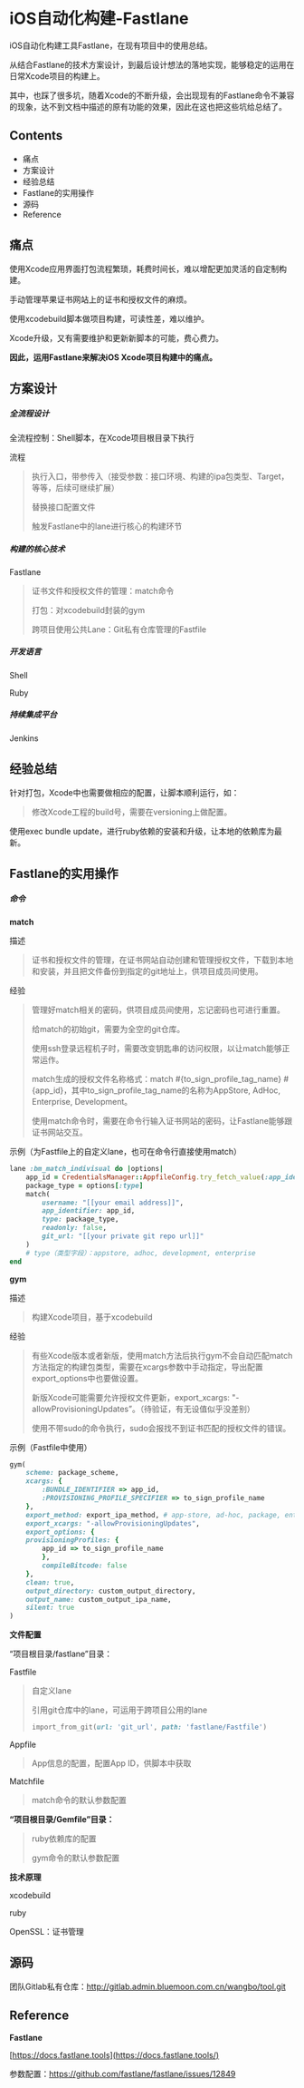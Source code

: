 # iOS自动化构建-Fastlane

iOS自动化构建工具Fastlane，在现有项目中的使用总结。

从结合Fastlane的技术方案设计，到最后设计想法的落地实现，能够稳定的运用在日常Xcode项目的构建上。

其中，也踩了很多坑，随着Xcode的不断升级，会出现现有的Fastlane命令不兼容的现象，达不到文档中描述的原有功能的效果，因此在这也把这些坑给总结了。



## Contents

- 痛点
- 方案设计
- 经验总结
- Fastlane的实用操作
- 源码
- Reference



## 痛点

使用Xcode应用界面打包流程繁琐，耗费时间长，难以增配更加灵活的自定制构建。

手动管理苹果证书网站上的证书和授权文件的麻烦。

使用xcodebuild脚本做项目构建，可读性差，难以维护。

Xcode升级，又有需要维护和更新新脚本的可能，费心费力。

**因此，运用Fastlane来解决iOS Xcode项目构建中的痛点。**

## 

## 方案设计

##### 全流程设计

全流程控制：Shell脚本，在Xcode项目根目录下执行

流程

> 执行入口，带参传入（接受参数：接口环境、构建的ipa包类型、Target，等等，后续可继续扩展）
>
> 替换接口配置文件
>
> 触发Fastlane中的lane进行核心的构建环节



##### 构建的核心技术

Fastlane

>证书文件和授权文件的管理：match命令
>
>打包：对xcodebuild封装的gym
>
>跨项目使用公共Lane：Git私有仓库管理的Fastfile



##### 开发语言

Shell

Ruby



##### 持续集成平台

Jenkins



## 经验总结

针对打包，Xcode中也需要做相应的配置，让脚本顺利运行，如：

> 修改Xcode工程的build号，需要在versioning上做配置。

使用exec bundle update，进行ruby依赖的安装和升级，让本地的依赖库为最新。



## Fastlane的实用操作

##### 命令

**match**

描述

>证书和授权文件的管理，在证书网站自动创建和管理授权文件，下载到本地和安装，并且把文件备份到指定的git地址上，供项目成员间使用。

经验

>管理好match相关的密码，供项目成员间使用，忘记密码也可进行重置。
>
>给match的初始git，需要为全空的git仓库。
>
>使用ssh登录远程机子时，需要改变钥匙串的访问权限，以让match能够正常运作。
>
>match生成的授权文件名称格式：match #{to_sign_profile_tag_name} #{app_id}，其中to_sign_profile_tag_name的名称为AppStore, AdHoc, Enterprise, Development。
>
>使用match命令时，需要在命令行输入证书网站的密码，让Fastlane能够跟证书网站交互。

示例（为Fastfile上的自定义lane，也可在命令行直接使用match）

```ruby
lane :bm_match_indivisual do |options|
    app_id = CredentialsManager::AppfileConfig.try_fetch_value(:app_identifier)
    package_type = options[:type]
    match(
        username: "[[your email address]]",
        app_identifier: app_id,
        type: package_type,
        readonly: false,
        git_url: "[[your private git repo url]]"
    )
    # type（类型字段）：appstore, adhoc, development, enterprise
end
```



**gym**

描述

> 构建Xcode项目，基于xcodebuild

经验

> 有些Xcode版本或者新版，使用match方法后执行gym不会自动匹配match方法指定的构建包类型，需要在xcargs参数中手动指定，导出配置export_options中也要做设置。
>
> 新版Xcode可能需要允许授权文件更新，export_xcargs: "-allowProvisioningUpdates”。（待验证，有无设值似乎没差别）
>
> 使用不带sudo的命令执行，sudo会报找不到证书匹配的授权文件的错误。

示例（Fastfile中使用）

```ruby
gym(
    scheme: package_scheme,
    xcargs: {
        :BUNDLE_IDENTIFIER => app_id,
        :PROVISIONING_PROFILE_SPECIFIER => to_sign_profile_name
    },
    export_method: export_ipa_method, # app-store, ad-hoc, package, enterprise, development, developer-id
    export_xcargs: "-allowProvisioningUpdates",
    export_options: {
    provisioningProfiles: {
        app_id => to_sign_profile_name
        },
        compileBitcode: false
    },
    clean: true,
    output_directory: custom_output_directory,
    output_name: custom_output_ipa_name,
    silent: true
)
```



**文件配置**

“项目根目录/fastlane”目录：

Fastfile

> 自定义lane
>
> 引用git仓库中的lane，可运用于跨项目公用的lane
>
> ```ruby
> import_from_git(url: 'git_url', path: 'fastlane/Fastfile')
> ```

Appfile

> App信息的配置，配置App ID，供脚本中获取

Matchfile

> match命令的默认参数配置



**“项目根目录/Gemfile”目录：**

> ruby依赖库的配置
>
> gym命令的默认参数配置



**技术原理**

xcodebuild

ruby

OpenSSL：证书管理



## 源码

团队Gitlab私有仓库：http://gitlab.admin.bluemoon.com.cn/wangbo/tool.git



## Reference

**Fastlane**

[https://docs.fastlane.tools](https://docs.fastlane.tools/)

参数配置：<https://github.com/fastlane/fastlane/issues/12849>

